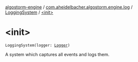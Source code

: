 [algostorm-engine](../../index.md) / [com.aheidelbacher.algostorm.engine.log](../index.md) / [LoggingSystem](index.md) / [&lt;init&gt;](.)

# &lt;init&gt;

`LoggingSystem(logger: `[`Logger`](../-logger/index.md)`)`

A system which captures all events and logs them.

